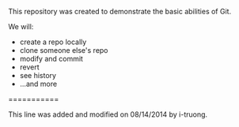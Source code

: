 This repository was created to demonstrate the basic abilities of Git.

We will:

- create a repo locally
- clone someone else's repo
- modify and commit
- revert
- see history
- ...and more

===========

This line was added and modified on 08/14/2014 by i-truong.


